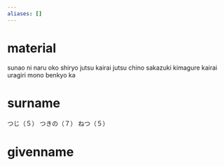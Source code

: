 ```yaml
---
aliases: []
---
```

# material
sunao ni naru oko
shiryo jutsu
kairai jutsu
chino sakazuki
kimagure kairai
uragiri mono
benkyo ka
# surname
つじ（５）
つきの（７）
ねつ（５）
# givenname
